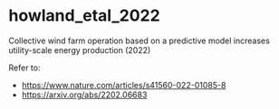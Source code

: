 # howland_etal_2022
Collective wind farm operation based on a predictive model increases utility-scale energy production (2022)

Refer to:
* https://www.nature.com/articles/s41560-022-01085-8
* https://arxiv.org/abs/2202.06683
